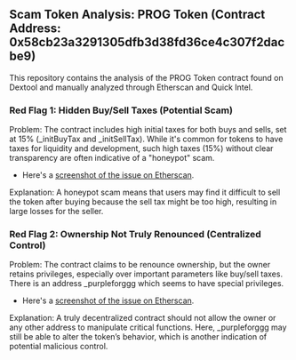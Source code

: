 ## Scam Token Analysis: PROG Token (Contract Address: 0x58cb23a3291305dfb3d38fd36ce4c307f2dacbe9)

This repository contains the analysis of the PROG Token contract found on Dextool and manually analyzed through Etherscan and Quick Intel.

### Red Flag 1: Hidden Buy/Sell Taxes (Potential Scam)
Problem: 
The contract includes high initial taxes for both buys and sells, set at 15% (_initBuyTax and _initSellTax).
While it's common for tokens to have taxes for liquidity and development, such high taxes (15%) without clear transparency are often indicative of a "honeypot" scam.

- Here's a [screenshot of the issue on Etherscan](screenshots/RedFlag1.png).

Explanation:
A honeypot scam means that users may find it difficult to sell the token after buying because the sell tax might be too high, resulting in large losses for the seller.

### Red Flag 2: Ownership Not Truly Renounced (Centralized Control)
Problem: 
The contract claims to be renounce ownership, but the owner retains privileges, especially over important parameters like buy/sell taxes. There is an address _purpleforggg which seems to have special privileges.

- Here's a [screenshot of the issue on Etherscan](screenshots/RedFlag2.png).

Explanation:
A truly decentralized contract should not allow the owner or any other address to manipulate critical functions. Here, _purpleforggg may still be able to alter the token’s behavior, which is another indication of potential malicious control.


